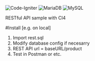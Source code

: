 ![Code-Igniter](https://img.shields.io/badge/CodeIgniter-%23EF4223.svg?style=for-the-badge&logo=codeIgniter&logoColor=white) ![MariaDB](https://img.shields.io/badge/MariaDB-003545?style=for-the-badge&logo=mariadb&logoColor=white) ![MySQL](https://img.shields.io/badge/mysql-%2300f.svg?style=for-the-badge&logo=mysql&logoColor=white)


RESTful API sample with CI4

#Install [e.g. on local]

1. Import rest.sql
2. Modify database config if necesarry
3. REST API url = baseURL/product
4. Test in Postman or etc.
